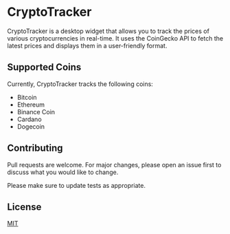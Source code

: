 # CryptoTracker

CryptoTracker is a desktop widget that allows you to track the prices of various cryptocurrencies in real-time. It uses the CoinGecko API to fetch the latest prices and displays them in a user-friendly format.

## Supported Coins

Currently, CryptoTracker tracks the following coins:
- Bitcoin
- Ethereum
- Binance Coin
- Cardano
- Dogecoin

## Contributing

Pull requests are welcome. For major changes, please open an issue first to discuss what you would like to change.

Please make sure to update tests as appropriate.

## License
[MIT](https://choosealicense.com/licenses/mit/)
